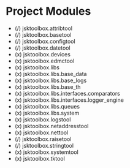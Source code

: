 # Project Modules

- (/) jsktoolbox.attribtool
- (/) jsktoolbox.basetool
- (/) jsktoolbox.configtool
- (/) jsktoolbox.datetool
- (x) jsktoolbox.devices
- (x) jsktoolbox.edmctool
- (x) jsktoolbox.libs
- (x) jsktoolbox.libs.base_data
- (x) jsktoolbox.libs.base_logs
- (x) jsktoolbox.libs.base_th
- (x) jsktoolbox.libs.interfaces.comparators
- (x) jsktoolbox.libs.interfaces.logger_engine
- (x) jsktoolbox.libs.queues
- (x) jsktoolbox.libs.system
- (x) jsktoolbox.logstool
- (x) jsktoolbox.netaddresstool
- (x) jsktoolbox.nettool
- (/) jsktoolbox.raisetool
- (/) jsktoolbox.stringtool
- (x) jsktoolbox.systemtool
- (x) jsktoolbox.tktool
